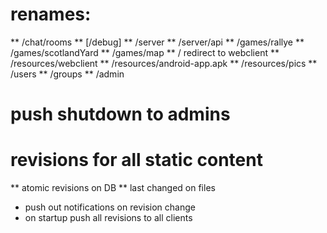 # renames:
** /chat/rooms
** [/debug]
** /server
** /server/api
** /games/rallye
** /games/scotlandYard
** /games/map
** / redirect to webclient
** /resources/webclient
** /resources/android-app.apk
** /resources/pics
** /users
** /groups
** /admin

# push shutdown to admins

# revisions for all static content
** atomic revisions on DB
** last changed on files
* push out notifications on revision change
* on startup push all revisions to all clients

#